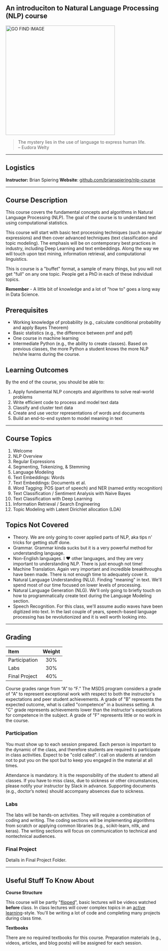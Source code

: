 An introduciton to Natural Language Processing (NLP) course
------

<img src="https://pbs.twimg.com/media/BrPvG7wCMAAk6Qh.png" alt="GO FIND IMAGE" align="middle" style="width: 350px;"/>

> The mystery lies in the use of language to express human life.  
> – Eudora Welty 

----
Logistics
-------

__Instructor:__ Brian Spiering 
__Website__: [github.com/brianspiering/nlp-course](https://github.com/brianspiering/nlp-course)  

----
Course Description
----

This course covers the fundamental concepts and algorithms in Natural Language Processing (NLP). The goal of the course is to understand text using computational statistics.

This course will start with basic text processing techniques (such as regular expressions) and then cover advanced techniques (text classification and topic modeling). The emphasis will be on contemporary best practices in industry, including Deep Learning and text embeddings. Along the way we will touch upon text mining, information retrieval, and computational linguistics.

This is course is a "buffet" format, a sample of many things, but you will not get "full" on any one topic. People get a PhD in each of these individual topics. 

__Remember__ - A little bit of knowledge and a lot of "how to" goes a long way in Data Science.

Prerequisites
-----

- Working knowledge of probability (e.g., calculate conditional probability and apply Bayes Theorem)
- Basic statistics (e.g., the difference between pmf and pdf)
- One course in machine learning 
- Intermediate Python (e.g., the ability to create classes). Based on previous classes, the more Python a student knows the more NLP he/she learns during the course.

Learning Outcomes
-----

By the end of the course, you should be able to:  

1. Apply fundamental NLP concepts and algorithms to solve real-world problems
1. Write efficient code to process and model text data
1. Classify and cluster text data
1. Create and use vector representations of words and documents
1. Build an end-to-end system to model meaning in text

-----
Course Topics
-------

1.  Welcome 
2.  NLP Overview 
3.  Regular Expressions 
4.  Segmenting, Tokenizing, & Stemming 
5.  Language Modeling 
6.  Text Embeddings: Words  
7.  Text Embeddings: Documents et al. 
8.  Word Tagging: POS (part of speech) and NER (named entity recognition) 
9.  Text Classification / Sentiment Analysis with Naive Bayes 
10. Text Classification with Deep Learning 
11. Information Retrieval / Search Engineering 
12. Topic Modeling with Latent Dirichlet allocation (LDA) 

Topics Not Covered
-------

- Theory. We are only going to cover applied parts of NLP, aka tips n' tricks for getting stuff done.
- Grammar. Grammar kinda sucks but it is a very powerful method for understanding language.
- Non-English languages. I ❤️ other languages, and they are very important to understanding NLP. There is just enough not time!
- Machine Translation. Again very important and incredible breakthroughs have been made. There is not enough time to adequately cover it.
- Natural Language Understanding (NLU). Finding "meaning" in text. We'll spend most of our time focused on lower levels of processing.
- Natural Language Generation (NLG). We'll only going to briefly touch on how to programmatically create text during the Language Modeling section.
- Speech Recognition. For this class, we'll assume audio waves have been digitized into text. In the last couple of years, speech-based language processing has be revolutionized and it is well worth looking into.

----
Grading
----

| Item | Weight  |  
|:-------|:------:|
| Participation | 30% | 
| Labs | 30% |
| Final Project | 40% |

Course grades range from “A” to “F.” The MSDS program considers a grade of "A" to represent exceptional work with respect to both the instructor's expectations and peer student achievements. A grade of "B" represents the expected outcome, what is called "competence" in a business setting. A "C" grade represents achievements lower than the instructor's expectations for competence in the subject. A grade of "F" represents little or no work in the course.

### Participation

You must show up to each session prepared. Each person is important to the dynamic of the class, and therefore students are required to participate in class activities. Expect to be "cold called". I call on students at random not to put you on the spot but to keep you engaged in the material at all times.

Attendance is mandatory. It is the responsibility of the student to attend all classes. If you have to miss class, due to sickness or other circumstances, please notify your instructor by Slack in advance. Supporting documents (e.g., doctor’s notes) should accompany absences due to sickness.

### Labs

The labs will be hands-on activities. They will require a combination of coding and writing. The coding sections will be implementing algorithms from scratch or applying common libraries (e.g., scikit-learn, nltk, and keras). The writing sections will focus on communication to technical and nontechnical audiences.

### Final Project

Details in Final Project Folder.

----
Useful Stuff To Know About
----

__Course Structure__

This course will be partly "[flipped](https://en.wikipedia.org/wiki/Flipped_classroom)", basic lectures will be videos watched __before__ class. In class lectures will cover complex topics in an [active learning](https://en.wikipedia.org/wiki/Active_learning)-style. You'll be writing a lot of code and completing many projects during class time. 

__Textbooks__

There are no required textbooks for this course. Preparation materials (e.g., videos, articles, and blog posts) will be assigned for each session. 

